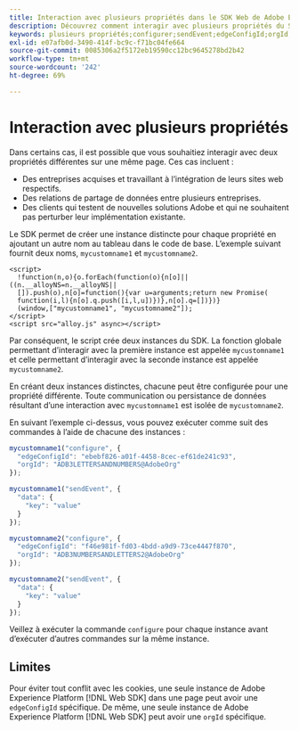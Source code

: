```yaml
---
title: Interaction avec plusieurs propriétés dans le SDK Web de Adobe Experience Platform
description: Découvrez comment interagir avec plusieurs propriétés du SDK Web d’Adobe Experience Platform.
keywords: plusieurs propriétés;configurer;sendEvent;edgeConfigId;orgId;
exl-id: e07afb0d-3490-414f-bc9c-f71bc04fe664
source-git-commit: 0085306a2f5172eb19590cc12bc9645278bd2b42
workflow-type: tm+mt
source-wordcount: '242'
ht-degree: 69%

---
```


# Interaction avec plusieurs propriétés

Dans certains cas, il est possible que vous souhaitiez interagir avec deux propriétés différentes sur une même page. Ces cas incluent :

* Des entreprises acquises et travaillant à l’intégration de leurs sites web respectifs.
* Des relations de partage de données entre plusieurs entreprises.
* Des clients qui testent de nouvelles solutions Adobe et qui ne souhaitent pas perturber leur implémentation existante.

Le SDK permet de créer une instance distincte pour chaque propriété en ajoutant un autre nom au tableau dans le code de base. L’exemple suivant fournit deux noms, `mycustomname1` et `mycustomname2`.

```markup
<script>
  !function(n,o){o.forEach(function(o){n[o]||((n.__alloyNS=n.__alloyNS||
  []).push(o),n[o]=function(){var u=arguments;return new Promise(
  function(i,l){n[o].q.push([i,l,u])})},n[o].q=[])})}
  (window,["mycustomname1", "mycustomname2"]);
</script>
<script src="alloy.js" async></script>
```

Par conséquent, le script crée deux instances du SDK. La fonction globale permettant d’interagir avec la première instance est appelée `mycustomname1` et celle permettant d’interagir avec la seconde instance est appelée `mycustomname2`.

En créant deux instances distinctes, chacune peut être configurée pour une propriété différente. Toute communication ou persistance de données résultant d’une interaction avec `mycustomname1` est isolée de `mycustomname2`.

En suivant l’exemple ci-dessus, vous pouvez exécuter comme suit des commandes à l’aide de chacune des instances :

```javascript
mycustomname1("configure", {
  "edgeConfigId": "ebebf826-a01f-4458-8cec-ef61de241c93",
  "orgId": "ADB3LETTERSANDNUMBERS@AdobeOrg"
});

mycustomname1("sendEvent", {
  "data": {
    "key": "value"
  }
});

mycustomname2("configure", {
  "edgeConfigId": "f46e981f-fd03-4bdd-a9d9-73ce4447f870",
  "orgId": "ADB3NUMBERSANDLETTERS2@AdobeOrg"
});

mycustomname2("sendEvent", {
  "data": {
    "key": "value"
  }
});
```

Veillez à exécuter la commande `configure` pour chaque instance avant d’exécuter d’autres commandes sur la même instance.

## Limites

Pour éviter tout conflit avec les cookies, une seule instance de Adobe Experience Platform [!DNL Web SDK] dans une page peut avoir une `edgeConfigId` spécifique. De même, une seule instance de Adobe Experience Platform [!DNL Web SDK] peut avoir une `orgId` spécifique.
